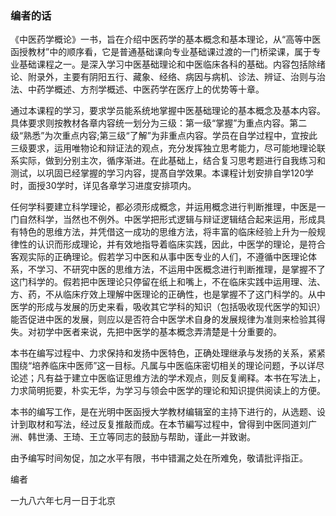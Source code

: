 ### 编者的话

《中医药学概论》一书，旨在介绍中医药学的基本概念和基本理论，从“高等中医函授教材”中的顺序看，它是普通基础课向专业基础课过渡的一门桥梁课，属于专业基础课程之一。是深入学习中医基础理论和中医临床各科的基础。内容包括除绪论、附录外，主要有阴阳五行、藏象、经络、病因与病机、诊法、辨证、治则与治法、中药学概述、方剂学概述、中医药学在医疗上的优势等十章。 

通过本课程的学习，要求学员能系统地掌握中医基础理论的基本概念及基本内容。具体要求则按教材各章内容统一划分为三级：第一级“掌握”为重点内容。第二级“熟悉”为次重点内容;第三级“了解”为非重点内容。学员在自学过程中，宜按此三级要求，运用唯物论和辩证法的观点，充分发挥独立思考能力，尽可能地理论联系实际，做到分别主次，循序渐进。在此基础上，结合复习思考题进行自我练习和测试，以巩固已经掌握的学习内容，提髙自学效果。本课程计划安排自学120学时，面授30学时，详见各章学习进度安排项内。

任何学科要建立科学理论，都必须形成概念，并运用概念进行判断推理，中医是一门自然科学，当然也不例外。中医学把形式逻辑与辩证逻辑结合起来运用，形成具有特色的思维方法，并凭借这一成功的思维方法，将丰富的临床经验上升为一般规律性的认识而形成理论，并有效地指导着临床实践，因此，中医学的理论，是符合客观实际的正确理论。假若学习中医和从事中医专业的人们，不遵循中医理论体系，不学习、不研究中医的思维方法，不运用中医概念进行判断推理，是掌握不了这门科学的。假若把中医理论只停留在纸上和嘴上，不在临床实践中运用理、法、方、药，不从临床疗效上理解中医理论的正确性，也是掌握不了这门科学的。从中医学的形成与发展的历史来看，吸收其它学科的知识（包括吸收现代医学的知识）能否促进中医的发展，则应以是否符合中医学术自身的发展规律为准则来检验其得失。对初学中医者来说，先把中医学的基本概念弄清楚是十分重要的。

本书在编写过程中、力求保持和发扬中医特色，正确处理继承与发扬的关系，紧紧围绕“培养临床中医师”这一目标。凡属与中医临床密切相关的理论问题，予以详尽论述；凡有益于建立中医临证思维方法的学术观点，则反复阐释。本书在写法上，力求简明扼要，朴实无华，为学习与领会中医学的理论和知识提供阅读上的方便。

本书的编写工作，是在光明中医函授大学教材编辑室的主持下进行的，从选题、设计到取材和写法，经过反复推敲而成。在本节編写过程中，曾得到中医同道刘广洲、韩世湧、王琦、王立等同志的鼓励与帮助，谨此一并致谢。

由予编写时间匆促，加之水平有限，书中错漏之处在所难免，敬请批评指正。

编者

一九八六年七月一日于北京